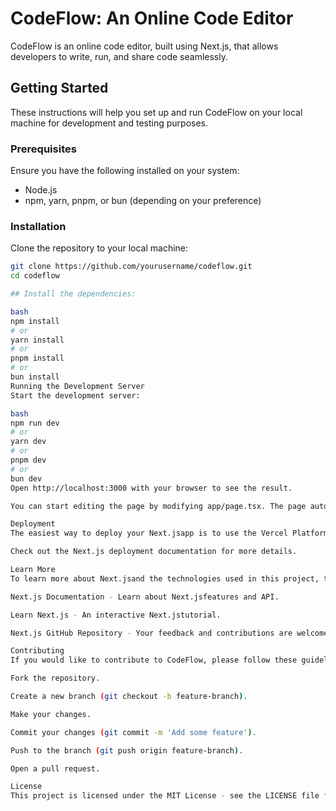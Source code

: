 # CodeFlow: An Online Code Editor

CodeFlow is an online code editor, built using Next.js, that allows developers to write, run, and share code seamlessly.

## Getting Started

These instructions will help you set up and run CodeFlow on your local machine for development and testing purposes.

### Prerequisites

Ensure you have the following installed on your system:
- Node.js
- npm, yarn, pnpm, or bun (depending on your preference)

### Installation

Clone the repository to your local machine:

```bash
git clone https://github.com/yourusername/codeflow.git
cd codeflow

## Install the dependencies:

bash
npm install
# or
yarn install
# or
pnpm install
# or
bun install
Running the Development Server
Start the development server:

bash
npm run dev
# or
yarn dev
# or
pnpm dev
# or
bun dev
Open http://localhost:3000 with your browser to see the result.

You can start editing the page by modifying app/page.tsx. The page auto-updates as you edit the file.

Deployment
The easiest way to deploy your Next.jsapp is to use the Vercel Platform from the creators of Next.js.

Check out the Next.js deployment documentation for more details.

Learn More
To learn more about Next.jsand the technologies used in this project, take a look at the following resources:

Next.js Documentation - Learn about Next.jsfeatures and API.

Learn Next.js - An interactive Next.jstutorial.

Next.js GitHub Repository - Your feedback and contributions are welcome!

Contributing
If you would like to contribute to CodeFlow, please follow these guidelines:

Fork the repository.

Create a new branch (git checkout -b feature-branch).

Make your changes.

Commit your changes (git commit -m 'Add some feature').

Push to the branch (git push origin feature-branch).

Open a pull request.

License
This project is licensed under the MIT License - see the LICENSE file for details.
